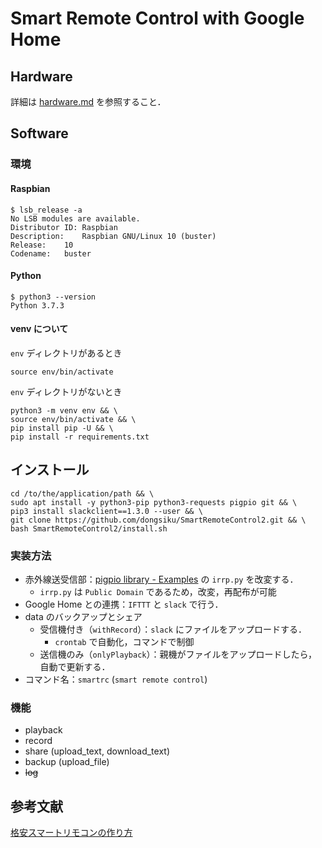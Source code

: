 # Smart Remote Control with Google Home

## Hardware

詳細は [hardware.md](manuals/hardware.md) を参照すること．

## Software

### 環境

#### Raspbian

```shell-session:rasbian_version
$ lsb_release -a
No LSB modules are available.
Distributor ID:	Raspbian
Description:	Raspbian GNU/Linux 10 (buster)
Release:	10
Codename:	buster
```

#### Python

```shell
$ python3 --version
Python 3.7.3
```

#### venv について

`env` ディレクトリがあるとき

```shell
source env/bin/activate
```

`env` ディレクトリがないとき

```shell
python3 -m venv env && \
source env/bin/activate && \
pip install pip -U && \
pip install -r requirements.txt
```

## インストール

```shell
cd /to/the/application/path && \
sudo apt install -y python3-pip python3-requests pigpio git && \
pip3 install slackclient==1.3.0 --user && \
git clone https://github.com/dongsiku/SmartRemoteControl2.git && \
bash SmartRemoteControl2/install.sh
```

### 実装方法

- 赤外線送受信部：[pigpio library - Examples](http://abyz.me.uk/rpi/pigpio/examples.html) の `irrp.py` を改変する．
  - `irrp.py` は `Public Domain` であるため，改変，再配布が可能
- Google Home との連携：`IFTTT` と `slack` で行う．
- data のバックアップとシェア
  - 受信機付き（`withRecord`）：`slack` にファイルをアップロードする．
    - `crontab` で自動化，コマンドで制御
  - 送信機のみ（`onlyPlayback`）：親機がファイルをアップロードしたら，自動で更新する．
- コマンド名：`smartrc` (`smart remote control`)

### 機能

- playback
- record
- share (upload_text, download_text)
- backup (upload_file)
- ~~log~~

## 参考文献

[格安スマートリモコンの作り方](https://qiita.com/takjg/items/e6b8af53421be54b62c9)
